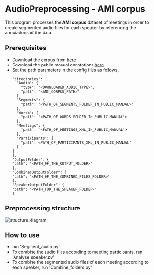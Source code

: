 AudioPreprocessing - AMI corpus
======================================

This program processes the **AMI corpus** dataset of meetings in order to create segmented audio files for each speaker by referencing the annotations of the data. 


## Prerequisites

* Download the corpus from <a target="_blank" href="http://groups.inf.ed.ac.uk/ami/download/">here</a>
* Download the public manual annotations <a target="_blank" href="http://groups.inf.ed.ac.uk/ami/AMICorpusAnnotations/ami_public_manual_1.6.2.zip/">here</a>
* Set the path parameters in the config files as follows,
    ```
  "directories": {
      "Audio": {
        "type": "<DOWNLOADED_AUDIO_TYPE>",
        "path": "<AMI_CORPUS_PATH>"
      },
      "Segments": {
        "path": "<PATH_OF_SEGMENTS_FOLDER_IN_PUBLIC_MANUAL>"
      },
      "Words": {
        "path": "<PATH_OF_WORDS_FOLDER_IN_PUBLIC_MANUAL">
      },
      "Meetings": {
        "path": "<PATH_OF_MEETINGS_XML_IN_PUBLIC_MANUAL">
      },
      "Participants": {
        "path": <PATH_OF_PARTICIPANTS_XML_IN_PUBLIC_MANUAL"
      }
    }
  },
  "OutputFolder": {
    "path": "<PATH_OF_THE_OUTPUT_FOLDER>"
  },
  "CombinedOutputFolder": {
    "path": "<PATH_OF_THE_COMBINED_FILES_FOLDER>"
  },
  "SpeakerOutputFolder": {
    "path": "<PATH_FOR_THE_SPEAKER_FOLDER>"
  }
   ```
  
## Preprocessing structure

![structure_diagram](images/preprocess_structure.png)

## How to use

* run 'Segment_audio.py'
* To combine the audio files according to meeting participants, run 'Analyse_speaker.py'
* To  combine the segmented audio files of each meeting according to each speaker, run 'Combine_folders.py'
